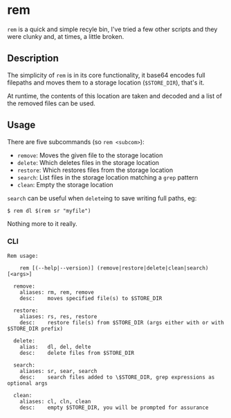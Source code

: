 rem
===

`rem` is a quick and simple recyle bin, I've tried a few other scripts and they were clunky and, at times, a little broken.

## Description

The simplicity of `rem` is in its core functionality, it base64 encodes full filepaths and moves them to a storage location (`$STORE_DIR`), that's it.

At runtime, the contents of this location are taken and decoded and a list of the removed files can be used.

## Usage

There are five subcommands (so `rem <subcom>`):

- `remove`: Moves the given file to the storage location
- `delete`: Which deletes files in the storage location
- `restore`: Which restores files from the storage location
- `search`: List files in the storage location matching a `grep` pattern
- `clean`: Empty the storage location

`search` can be useful when `delete`ing to save writing full paths, eg:

    $ rem dl $(rem sr "myfile")

Nothing more to it really.

### CLI
```
Rem usage:
 
    rem [(--help|--version)] (remove|restore|delete|clean|search) [<args>]
 
  remove:
    aliases: rm, rem, remove
    desc:    moves specified file(s) to $STORE_DIR
       
  restore:
    aliases: rs, res, restore
    desc:    restore file(s) from $STORE_DIR (args either with or with $STORE_DIR prefix)

  delete:
    alias:   dl, del, delte
    desc:    delete files from $STORE_DIR

  search:
    aliases: sr, sear, search
    desc:    search files added to \$STORE_DIR, grep expressions as optional args
 
  clean:
    aliases: cl, cln, clean
    desc:    empty $STORE_DIR, you will be prompted for assurance
```
 
